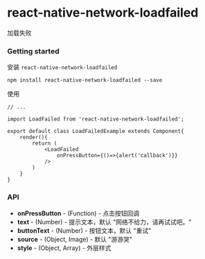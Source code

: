 # react-native-network-loadfailed

加载失败

### Getting started

安装 `react-native-network-loadfailed`

	npm install react-native-network-loadfailed --save

使用

	// ...
	
	import LoadFailed from 'react-native-network-loadfailed';
	
	export default class LoadFailedExample extends Component{
		render(){
			return (
				<LoadFailed
					onPressButton={()=>{alert('callback')}}
				/>
			)
		}
	}


### API
- **onPressButton** - (Function) - 点击按钮回调
- **text** - (Number) - 提示文本，默认 "网络不给力，请再试试吧。"
- **buttonText** - (Number) - 按钮文本，默认 "重试"
- **source** - (Object, Image) - 默认 "游游哭"
- **style** - (Object, Array) - 外层样式

